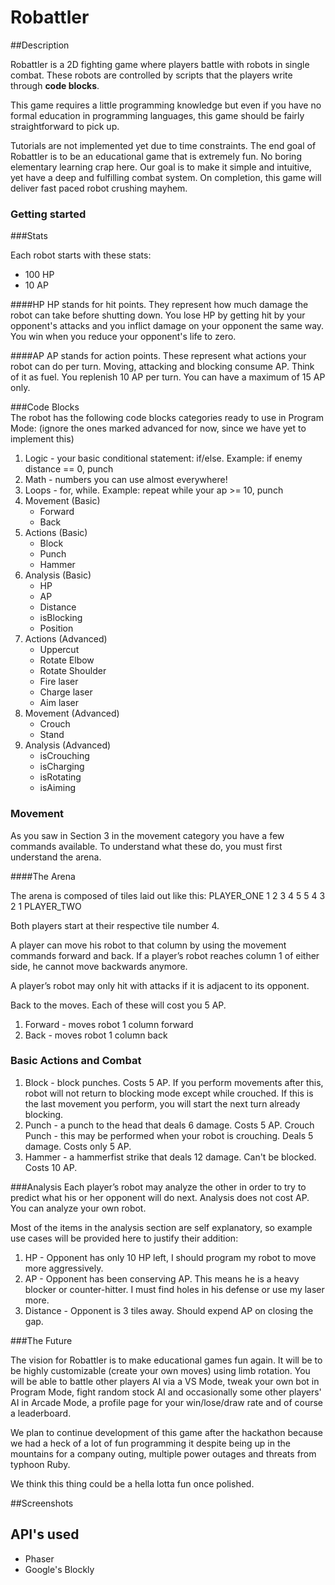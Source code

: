 # Robattler

##Description

Robattler is a 2D fighting game where players battle with robots in single combat. These robots are controlled by scripts that the players write through __code blocks__. 

This game requires a little programming knowledge but even if you have no formal education in programming languages, this game should be fairly straightforward to pick up. 

Tutorials are not implemented yet due to time constraints. The end goal of Robattler is to be an educational game that is extremely fun. No boring elementary learning crap here. Our goal is to make it simple and intuitive, yet have a deep and fulfilling combat system. On completion, this game will deliver fast paced robot crushing mayhem.

### Getting started 

###Stats

Each robot starts with these stats:
 - 100 HP
 - 10 AP

####HP
HP stands for hit points. They represent how much damage the robot can take before shutting down. You lose HP by getting hit by your opponent's attacks and you inflict damage on your opponent the same way. You win when you reduce your opponent's life to zero.

####AP
AP stands for action points. These represent what actions your robot can do per turn. Moving, attacking and blocking consume AP. Think of it as fuel. You replenish 10 AP per turn. You can have a maximum of 15 AP only.

###Code Blocks	
The robot has the following code blocks categories ready to use in Program Mode: (ignore the ones marked advanced for now, since we have yet to implement this)

1. Logic - your basic conditional statement: if/else. Example: if enemy distance == 0, punch
2. Math - numbers you can use almost everywhere!
3.  Loops - for, while. Example: repeat while your ap >= 10, punch
4. Movement (Basic)
    - Forward 
    - Back 
5. Actions (Basic)
    - Block
    - Punch
    - Hammer 
6. Analysis (Basic)
    - HP
    - AP 
    - Distance
    - isBlocking
    - Position
7. Actions (Advanced)
    - Uppercut
    - Rotate Elbow
    - Rotate Shoulder
    - Fire laser
    - Charge laser
    - Aim laser
8. Movement (Advanced)
    - Crouch 
    - Stand
9. Analysis (Advanced)
    - isCrouching 
    - isCharging
    - isRotating 
    - isAiming

### Movement
As you saw in Section 3 in the movement category you have a few commands available. To understand what these do, you must first understand the arena.

####The Arena

The arena is composed of tiles laid out like this:
PLAYER_ONE 1 2 3 4 5 5 4 3 2 1 PLAYER_TWO

Both players start at their respective tile number 4.

A player can move his robot to that column by using the movement commands forward and back.
If a player’s robot reaches column 1 of either side, he cannot move backwards anymore.

A player’s robot may only hit with attacks if it is adjacent to its opponent.

Back to the moves. Each of these will cost you 5 AP.
1. Forward - moves robot 1 column forward
2. Back - moves robot 1 column back

### Basic Actions and Combat

1. Block - block punches. Costs 5 AP.
If you perform movements after this, robot will not return to blocking mode except while crouched.
If this is the last movement you perform, you will start the next turn already blocking.
2. Punch - a punch to the head that deals 6 damage. Costs 5 AP.
Crouch Punch - this may be performed when your robot is crouching. Deals 5 damage. Costs only 5 AP.
3. Hammer - a hammerfist strike that deals 12 damage. Can't be blocked. Costs 10 AP.

###Analysis
Each player’s robot may analyze the other in order to try to predict what his or her opponent will do next. Analysis does not cost AP. You can analyze your own robot.

Most of the items in the analysis section are self explanatory, so example use cases will be provided here to justify their addition:

1. HP - Opponent has only 10 HP left, I should program my robot to move more aggressively.
2. AP - Opponent has been conserving AP. This means he is a heavy blocker or counter-hitter. I must find holes in his defense or use my laser more.
3. Distance - Opponent is 3 tiles away. Should expend AP on closing the gap.

###The Future

The vision for Robattler is to make educational games fun again. It will be to be highly customizable (create your own moves) using limb rotation. You will be able to battle other players AI via a VS Mode, tweak your own bot in Program Mode, fight random stock AI and occasionally some other players' AI in Arcade Mode, a profile page for your win/lose/draw rate and of course a leaderboard.

We plan to continue development of this game after the hackathon because we had a heck of a lot of fun programming it despite being up in the mountains for a company outing, multiple power outages and threats from typhoon Ruby. 

We think this thing could be a hella lotta fun once polished.

##Screenshots

## API's used

- Phaser
- Google's Blockly
